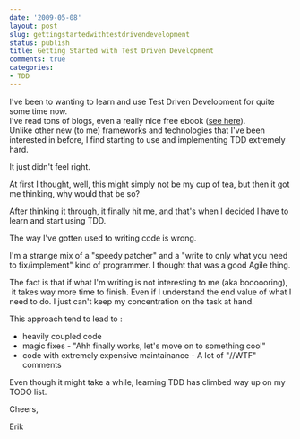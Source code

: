 ```yaml
---
date: '2009-05-08'
layout: post
slug: gettingstartedwithtestdrivendevelopment
status: publish
title: Getting Started with Test Driven Development
comments: true
categories:
- TDD
---
```


I've been to wanting to learn and use Test Driven Development for quite some time now.  
I've read tons of blogs, even a really nice free ebook ([see here](http://www.ytechie.com/)).  
Unlike other new (to me) frameworks and technologies that I've been interested in before, I find starting to use and implementing TDD extremely hard.  
  


It just didn't feel right.

At first I thought, well, this might simply not be my cup of tea, but then it got me thinking, why would that be so?

  


After thinking it through, it finally hit me, and that's when I decided I have to learn and start using TDD.

  


The way I've gotten used to writing code is wrong.

I'm a strange mix of a "speedy patcher" and a "write to only what you need to fix/implement" kind of programmer. I thought that was a good Agile thing.

  


The fact is that if what I'm writing is not interesting to me (aka boooooring),  it takes way more time to finish. Even if I understand the end value of what I need to do. I just can't keep my concentration on the task at hand.

  


This approach tend to lead to :

  * heavily coupled code
  * magic fixes - "Ahh finally works, let's move on to something cool" 
  * code with extremely expensive maintainance - A lot of "//WTF" comments   


Even though it might take a while, learning TDD has climbed way up on my TODO list.

  


Cheers,

  


Erik
